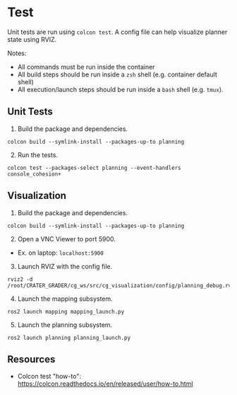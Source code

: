 # Test

Unit tests are run using `colcon test`. A config file can help visualize planner state using RVIZ.

Notes:
- All commands must be run inside the container
- All build steps should be run inside a `zsh` shell (e.g. container default shell)
- All execution/launch steps should be run inside a `bash` shell (e.g. `tmux`).

## Unit Tests
1. Build the package and dependencies.
```
colcon build --symlink-install --packages-up-to planning
```

2. Run the tests.
```
colcon test --packages-select planning --event-handlers console_cohesion+
```

## Visualization
1. Build the package and dependencies.
```
colcon build --symlink-install --packages-up-to planning
```

2. Open a VNC Viewer to port 5900.
- Ex. on laptop: `localhost:5900` 

3. Launch RVIZ with the config file.
```
rviz2 -d /root/CRATER_GRADER/cg_ws/src/cg_visualization/config/planning_debug.rviz
```

4. Launch the mapping subsystem.
```
ros2 launch mapping mapping_launch.py
```

5. Launch the planning subsystem.
```
ros2 launch planning planning_launch.py
```

## Resources
- Colcon test "how-to": https://colcon.readthedocs.io/en/released/user/how-to.html
